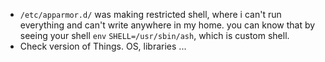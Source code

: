 - `/etc/apparmor.d/` was making restricted shell, where i can't run everything and can't write anywhere in my home. you can know that by seeing your shell `env` `SHELL=/usr/sbin/ash`, which is custom shell.
- Check version of Things. OS, libraries ... 
